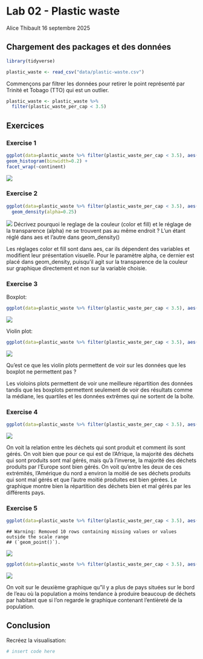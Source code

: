 Lab 02 - Plastic waste
================
Alice Thibault
16 septembre 2025

## Chargement des packages et des données

``` r
library(tidyverse) 
```

``` r
plastic_waste <- read_csv("data/plastic-waste.csv")
```

Commençons par filtrer les données pour retirer le point représenté par
Trinité et Tobago (TTO) qui est un outlier.

``` r
plastic_waste <- plastic_waste %>%
  filter(plastic_waste_per_cap < 3.5)
```

## Exercices

### Exercise 1

``` r
ggplot(data=plastic_waste %>% filter(plastic_waste_per_cap < 3.5), aes(x=plastic_waste_per_cap)) +
geom_histogram(binwidth=0.2) +
facet_wrap(~continent)
```

![](lab-02_files/figure-gfm/plastic-waste-continent-1.png)<!-- -->

### Exercise 2

``` r
ggplot(data=plastic_waste %>% filter(plastic_waste_per_cap < 3.5), aes(x=plastic_waste_per_cap, color=continent,fill=continent)) +
  geom_density(alpha=0.25)
```

![](lab-02_files/figure-gfm/plastic-waste-density-1.png)<!-- -->
Décrivez pourquoi le reglage de la couleur (color et fill) et le réglage
de la transparence (alpha) ne se trouvent pas au même endroit ? L’un
étant réglé dans aes et l’autre dans geom_density()

Les réglages color et fill sont dans aes, car ils dépendent des
variables et modifient leur présentation visuelle. Pour le paramètre
alpha, ce dernier est placé dans geom_density, puisqu’il agit sur la
transparence de la couleur sur graphique directement et non sur la
variable choisie.

### Exercise 3

Boxplot:

``` r
ggplot(data=plastic_waste %>% filter(plastic_waste_per_cap < 3.5), aes(x=continent, y=plastic_waste_per_cap)) + geom_boxplot()
```

![](lab-02_files/figure-gfm/plastic-waste-boxplot-1.png)<!-- -->

Violin plot:

``` r
ggplot(data=plastic_waste %>% filter(plastic_waste_per_cap < 3.5), aes(x=continent, y=plastic_waste_per_cap)) + geom_violin()
```

![](lab-02_files/figure-gfm/plastic-waste-violin-1.png)<!-- -->

Qu’est ce que les violin plots permettent de voir sur les données que
les boxplot ne permettent pas ?

Les violoins plots permettent de voir une meilleure répartition des
données tandis que les boxplots permettent seulement de voir des
résultats comme la médiane, les quartiles et les données extrêmes qui ne
sortent de la boîte.

### Exercise 4

``` r
ggplot(data=plastic_waste %>% filter(plastic_waste_per_cap < 3.5), aes(x=mismanaged_plastic_waste_per_cap, y=plastic_waste_per_cap, color=continent)) + geom_point()
```

![](lab-02_files/figure-gfm/plastic-waste-mismanaged-1.png)<!-- -->

On voit la relation entre les déchets qui sont produit et comment ils
sont gérés. On voit bien que pour ce qui est de l’Afrique, la majorité
des déchets qui sont produits sont mal gérés, mais qu’à l’inverse, la
majorité des déchets produits par l’Europe sont bien gérés. On voit
qu’entre les deux de ces extrémités, l’Amérique du nord a environ la
moitié de ses déchets produits qui sont mal gérés et que l’autre moitié
produites est bien gérées. Le graphique montre bien la répartition des
déchets bien et mal gérés par les différents pays.

### Exercise 5

``` r
ggplot(data=plastic_waste %>% filter(plastic_waste_per_cap < 3.5), aes(x=plastic_waste_per_cap, y=total_pop,color=continent)) + geom_point()
```

    ## Warning: Removed 10 rows containing missing values or values outside the scale range
    ## (`geom_point()`).

![](lab-02_files/figure-gfm/plastic-waste-population-total-1.png)<!-- -->

``` r
ggplot(data=plastic_waste %>% filter(plastic_waste_per_cap < 3.5), aes(x=plastic_waste_per_cap, y=coastal_pop, color=continent)) + geom_point()
```

![](lab-02_files/figure-gfm/plastic-waste-population-coastal-1.png)<!-- -->

On voit sur le deuxième graphique qu”il y a plus de pays situées sur le
bord de l’eau où la population a moins tendance à produire beaucoup de
déchets par habitant que si l’on regarde le graphique contenant
l’entièreté de la population.

## Conclusion

Recréez la visualisation:

``` r
# insert code here
```
